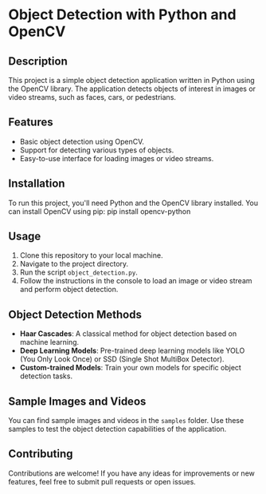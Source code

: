
# Object Detection with Python and OpenCV

## Description
This project is a simple object detection application written in Python using the OpenCV library. The application detects objects of interest in images or video streams, such as faces, cars, or pedestrians.

## Features
- Basic object detection using OpenCV.
- Support for detecting various types of objects.
- Easy-to-use interface for loading images or video streams.

## Installation
To run this project, you'll need Python and the OpenCV library installed. You can install OpenCV using pip:
pip install opencv-python

## Usage
1. Clone this repository to your local machine.
2. Navigate to the project directory.
3. Run the script `object_detection.py`.
4. Follow the instructions in the console to load an image or video stream and perform object detection.

## Object Detection Methods
- **Haar Cascades**: A classical method for object detection based on machine learning.
- **Deep Learning Models**: Pre-trained deep learning models like YOLO (You Only Look Once) or SSD (Single Shot MultiBox Detector).
- **Custom-trained Models**: Train your own models for specific object detection tasks.

## Sample Images and Videos
You can find sample images and videos in the `samples` folder. Use these samples to test the object detection capabilities of the application.

## Contributing
Contributions are welcome! If you have any ideas for improvements or new features, feel free to submit pull requests or open issues.
